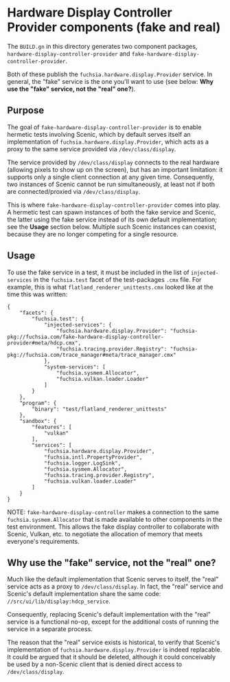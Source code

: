# Hardware Display Controller Provider components (fake and real)

The `BUILD.gn` in this directory generates two component packages, `hardware-display-controller-provider` and `fake-hardware-display-controller-provider`.

Both of these publish the `fuchsia.hardware.display.Provider` service.  In general, the "fake" service is the one you'll want to use (see below: **Why use the "fake" service, not the "real" one?**).


## Purpose

The goal of `fake-hardware-display-controller-provider` is to enable hermetic tests involving Scenic, which by default serves itself an implementation of `fuchsia.hardware.display.Provider`, which acts as a proxy to the same service provided via `/dev/class/display`.

The service provided by `/dev/class/display` connects to the real hardware (allowing pixels to show up on the screen), but has an important limitation: it supports only a single client connection at any given time.  Consequently, two instances of Scenic cannot be run simultaneously, at least not if both are connected/proxied via `/dev/class/display`.

This is where `fake-hardware-display-controller-provider` comes into play.  A hermetic test can spawn instances of both the fake service and Scenic, the latter using the fake service instead of its own default implementation; see the **Usage** section below.  Multiple such Scenic instances can coexist, because they are no longer competing for a single resource.


## Usage

To use the fake service in a test, it must be included in the list of `injected-services` in the `fuchsia.test` facet of the test-packages `.cmx` file.  For example, this is what `flatland_renderer_unittests.cmx` looked like at the time this was written:

```
{
    "facets": {
        "fuchsia.test": {
            "injected-services": {
                "fuchsia.hardware.display.Provider": "fuchsia-pkg://fuchsia.com/fake-hardware-display-controller-provider#meta/hdcp.cmx",
                "fuchsia.tracing.provider.Registry": "fuchsia-pkg://fuchsia.com/trace_manager#meta/trace_manager.cmx"
            },
            "system-services": [
                "fuchsia.sysmem.Allocator",
                "fuchsia.vulkan.loader.Loader"
            ]
        }
    },
    "program": {
        "binary": "test/flatland_renderer_unittests"
    },
    "sandbox": {
        "features": [
            "vulkan"
        ],
        "services": [
            "fuchsia.hardware.display.Provider",
            "fuchsia.intl.PropertyProvider",
            "fuchsia.logger.LogSink",
            "fuchsia.sysmem.Allocator",
            "fuchsia.tracing.provider.Registry",
            "fuchsia.vulkan.loader.Loader"
        ]
    }
}
```

NOTE: `fake-hardware-display-controller` makes a connection to the same `fuchsia.sysmem.Allocator` that is made available to other components in the test environment.  This allows the fake display controller to collaborate with Scenic, Vulkan, etc. to negotiate the allocation of memory that meets everyone's requirements.

## Why use the "fake" service, not the "real" one?

Much like the default implementation that Scenic serves to itself, the "real" service acts as a proxy to `/dev/class/display`.  In fact, the "real" service and Scenic's default implementation share the same code: `//src/ui/lib/display:hdcp_service`.

Consequently, replacing Scenic's default implementation with the "real" service is a functional no-op, except for the additional costs of running the service in a separate process.

The reason that the "real" service exists is historical, to verify that Scenic's implementation of `fuchsia.hardware.display.Provider` is indeed replacable.  It could be argued that it should be deleted, although it could conceivably be used by a non-Scenic client that is denied direct access to `/dev/class/display`.
